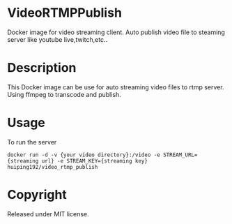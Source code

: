 # VideoRTMPPublish
Docker image for video streaming client. Auto publish video file to steaming server like youtube live,twitch,etc..


# Description
This Docker image can be use for auto streaming video files to rtmp server. Using ffmpeg to transcode and publish.

# Usage
To run the server
```
docker run -d -v {your video directory}:/video -e STREAM_URL={streaming url} -e STREAM_KEY={streaming key}  huiping192/video_rtmp_publish
```

# Copyright
Released under MIT license.

